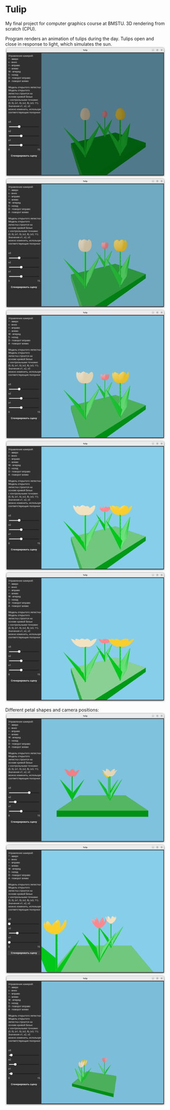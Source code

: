 # Tulip
My final project for computer graphics course at BMSTU. 3D rendering from scratch (CPU). 

Program renders an animation of tulips during the day. Tulips open and close in response to light, which simulates the sun.
![Screenshot](img/stage01.png)
![Screenshot](img/stage02.png)
![Screenshot](img/stage03.png)
![Screenshot](img/stage04.png)
![Screenshot](img/stage05.png)

Different petal shapes and camera positions:
![Screenshot](img/shape01.png)
![Screenshot](img/shape02.png)
![Screenshot](img/shape03.png)
